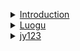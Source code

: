 <a href="//wangzhaohan2910.github.io"><dl><dt><details><summary>Introduction</summary>

![intro](https://cards.jerryz.com.cn/api?github=wangzhaohan2910&gitee=wangzhaohan2910&luogu=wangzhaohan2910&codeforces=wangzhaohan2910&csdn=wangzhaohan2910&img=1&date=2012-02-26&str=%E6%88%91%E7%9A%84%E7%94%9F%E6%97%A5&quote=%E6%B1%82%E5%85%B3%E6%B3%A8+%28%5Ev%5E%29&phone=19065355160&qq=350888531&email=wangcf3000%40sina.com&microsoft=wangcf3000%40sina.com&site=wangzhaohan2910.github.io)</dt><dt><details><summary>Luogu</summary>

![LG](https://api.jerryz.com.cn/about?id=629944&dark_mode=true)</dt><dt><details><summary>jy123</summary>

![jy123](https://s2.loli.net/2025/03/04/dUP5eCch8t4zDZF.webp)
